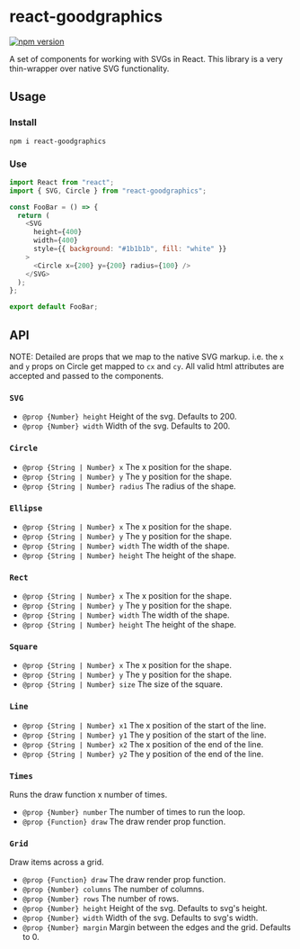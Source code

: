 # react-goodgraphics

[![npm version](https://badge.fury.io/js/react-goodgraphics.svg)](https://badge.fury.io/js/react-goodgraphics)

A set of components for working with SVGs in React. This library is a very thin-wrapper over native SVG functionality.

## Usage

### Install

```
npm i react-goodgraphics
```

### Use

```js
import React from "react";
import { SVG, Circle } from "react-goodgraphics";

const FooBar = () => {
  return (
    <SVG
      height={400}
      width={400}
      style={{ background: "#1b1b1b", fill: "white" }}
    >
      <Circle x={200} y={200} radius={100} />
    </SVG>
  );
};

export default FooBar;
```

## API

NOTE: Detailed are props that we map to the native SVG markup. i.e. the `x` and `y` props on Circle get mapped to `cx` and `cy`. All valid html attributes are accepted and passed to the components.

### `SVG`

- `@prop {Number} height` Height of the svg. Defaults to 200.
- `@prop {Number} width` Width of the svg. Defaults to 200.

### `Circle`

- `@prop {String | Number} x` The x position for the shape.
- `@prop {String | Number} y` The y position for the shape.
- `@prop {String | Number} radius` The radius of the shape.

### `Ellipse`

- `@prop {String | Number} x` The x position for the shape.
- `@prop {String | Number} y` The y position for the shape.
- `@prop {String | Number} width` The width of the shape.
- `@prop {String | Number} height` The height of the shape.

### `Rect`

- `@prop {String | Number} x` The x position for the shape.
- `@prop {String | Number} y` The y position for the shape.
- `@prop {String | Number} width` The width of the shape.
- `@prop {String | Number} height` The height of the shape.

### `Square`

- `@prop {String | Number} x` The x position for the shape.
- `@prop {String | Number} y` The y position for the shape.
- `@prop {String | Number} size` The size of the square.

### `Line`

- `@prop {String | Number} x1` The x position of the start of the line.
- `@prop {String | Number} y1` The y position of the start of the line.
- `@prop {String | Number} x2` The x position of the end of the line.
- `@prop {String | Number} y2` The y position of the end of the line.

### `Times`

Runs the draw function x number of times.

- `@prop {Number} number` The number of times to run the loop.
- `@prop {Function} draw` The draw render prop function.

### `Grid`

Draw items across a grid.

- `@prop {Function} draw` The draw render prop function.
- `@prop {Number} columns` The number of columns.
- `@prop {Number} rows` The number of rows.
- `@prop {Number} height` Height of the svg. Defaults to svg's height.
- `@prop {Number} width` Width of the svg. Defaults to svg's width.
- `@prop {Number} margin` Margin between the edges and the grid. Defaults to 0.
